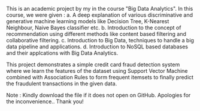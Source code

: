 This is an academic project by my in the course "Big Data Analytics". In this course, we were given : 
a. A deep explanation of various discriminative and generative machine learning models like Decision Tree, K-Nearest Neighbour, Naive Bayes classifier etc.
b. Introduction to the concept of recommendation using different methods like content based filtering and collaborative filtering.
c. Introduction to Big Data, techniques to handle a big data pipeline and applications.
d. Introduction to NoSQL based databases and their applcations with Big Data Analytics.

This project demonstrates a simple credit card fraud detection system where we learn the features of the dataset using Support Vector Machine combined with Association Rules to form frequent itemsets to finally predict the fraudulent transactions in the given data.

Note : Kindly download the file if it does not open on GitHub. Apologies for the inconvenience.. Thank you!
